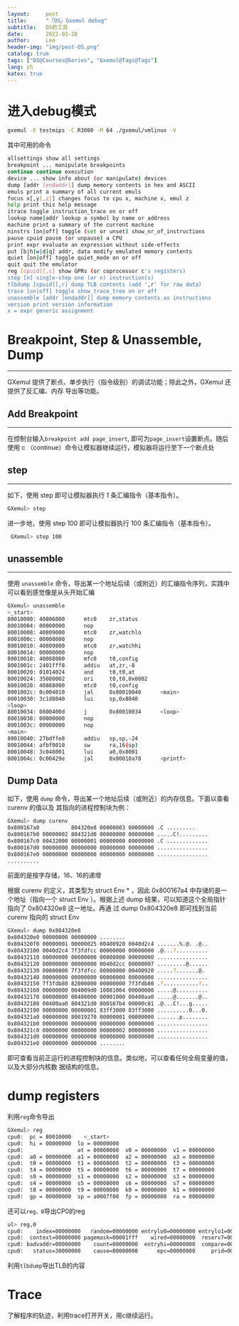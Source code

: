 ```yaml
---
layout:     post
title:      "「OS」Gxemul debug"
subtitle:   OS的工具
date:       2022-03-28
author:     Leo
header-img: "img/post-OS.png"
catalog: true
tags: ["OS@Courses@Series", "Gxemul@Tags@Tags"]
lang: zh
katex: true
---
```


# 进入debug模式

```sh
gxemul -E testmips -C R3000 -M 64 ./gxemul/vmlinux -V
```

其中可用的命令

```bash
allsettings show all settings
breakpoint ... manipulate breakpoints
continue continue execution
device ... show info about (or manipulate) devices
dump [addr [endaddr]] dump memory contents in hex and ASCII
emuls print a summary of all current emuls
focus x[,y[,z]] changes focus to cpu x, machine x, emul z
help print this help message
itrace toggle instruction_trace on or off
lookup name|addr lookup a symbol by name or address
machine print a summary of the current machine
ninstrs [on|off] toggle (set or unset) show_nr_of_instructions
pause cpuid pause (or unpause) a CPU
print expr evaluate an expression without side-effects
put [b|h|w|d|q] addr, data modify emulated memory contents
quiet [on|off] toggle quiet_mode on or off
quit quit the emulator
reg [cpuid][,c] show GPRs (or coprocessor c's registers)
step [n] single-step one (or n) instruction(s)
tlbdump [cpuid][,r] dump TLB contents (add ',r' for raw data)
trace [on|off] toggle show_trace_tree on or off
unassemble [addr [endaddr]] dump memory contents as instructions
version print version information
x = expr generic assignment
```

# Breakpoint, Step & Unassemble, Dump

---

 GXemul 提供了断点、单步执行（指令级别）的调试功能；除此之外，GXemul 还提供了反汇编、内存 导出等功能。

## Add Breakpoint

----

在控制台输入`breakpoint add page_insert`, 即可为`page_insert`设置断点。随后使用 c （continue）命令让模拟器继续运行，模拟器将运行至下一个断点处 

## step

---

如下，使用 step 即可让模拟器执行 1 条汇编指令（基本指令）。

```bash 
GXemul> step
```

 进一步地，使用 step 100 即可让模拟器执行 100 条汇编指令（基本指令）。

```bash
 GXemul> step 100
```

## unassemble

---

使用 `unassemble` 命令，导出某一个地址后续（或附近）的汇编指令序列，实践中可以看到感觉像是从头开始汇编

```sh
GXemul> unassemble
<_start>
80010000: 40806000      mtc0    zr,status
80010004: 00000000      nop
80010008: 40809000      mtc0    zr,watchlo
8001000c: 00000000      nop
80010010: 40809800      mtc0    zr,watchhi
80010014: 00000000      nop
80010018: 40088000      mfc0    t0,config
8001001c: 2401fff8      addiu   at,zr,-8
80010020: 01014024      and     t0,t0,at
80010024: 35080002      ori     t0,t0,0x0002
80010028: 40888000      mtc0    t0,config
8001002c: 0c004010      jal     0x80010040      <main>
80010030: 3c1d8040      lui     sp,0x8040
<loop>
80010034: 0800400d      j       0x80010034      <loop>
80010038: 00000000      nop
8001003c: 00000000      nop
<main>
80010040: 27bdffe8      addiu   sp,sp,-24
80010044: afbf0010      sw      ra,16(sp)
80010048: 3c048001      lui     a0,0x8001
8001004c: 0c00429e      jal     0x80010a78      <printf>
```

## Dump Data

 如下，使用 `dump` 命令，导出某一个地址后续（或附近）的内存信息。下面以查看 curenv 的值以及 其指向的进程控制块为例：

```sh
GXemul> dump curenv
0x800167a0 			804320e8 00000003 00000000 .C .........
0x800167b0 00000002 804321d0 00000000 00000000 .....C!.........
0x800167c0 80432000 00000001 00000000 00000000 .C .............
0x800167d0 00000000 00000000 00000000 00000000 ................
0x800167e0 00000000 00000000 00000000 00000000 ................
..........

```

前面的是按字存储，16、16的递增

根据 curenv 的定义，其类型为 struct Env * ，因此 0x800167a4 中存储的是一个地址（指向一个 struct Env ）。根据上述 dump 结果，可以知道这个全局指针指向了 0x804320e8 这一地址。再通 过 dump 0x804320e8 即可找到当前 curenv 指向的 struct Env 

```sh
GXemul> dump 0x804320e8
0x804320e0 00000000 00000000 ........
0x804320f0 00000001 00000025 00400920 0040d2c4 .......%.@. .@..
0x80432100 0040d2c4 7f3fdfcc 00000000 00000000 .@...?..........
0x80432110 00000000 00000000 00000000 00000000 ................
0x80432120 00000000 00000000 0040d2cc 00000007 .........@......
0x80432130 00000000 7f3fdfcc 00000000 00400920 .....?.......@.
0x80432140 00000000 00000000 00000000 00000000 ................
0x80432150 7f3fdb80 82000000 00000000 7f3fdb80 .?...........?..
0x80432160 00000000 004009d0 10081004 00000000 .....@..........
0x80432170 00000000 00408000 00001000 00400aa0 .....@.......@..
0x80432180 00400aa0 804321d0 800167b4 00000c01 .@...C!...g.....
0x80432190 00000000 00000001 83ff3000 03ff3000 ..........0...0.
0x804321a0 00000000 80019270 00000001 00000000 .......p........
0x804321b0 00000000 00000000 00000000 00000000 ................
0x804321c0 00000000 00000000 00000002 00000000 ................
0x804321d0 00000000 00000000 00000000 00000000 ................
0x804321e0 00000000 00000000 ........
```

即可查看当前正运行的进程控制块的信息。类似地，可以查看任何全局变量的值，以及大部分内核数 据结构的信息。

# dump registers

利用`reg`命令导出

```sh
GXemul> reg
cpu0:  pc = 80010000    <_start>
cpu0:  hi = 00000000  lo = 00000000
cpu0:                 at = 00000000  v0 = 00000000  v1 = 00000000
cpu0:  a0 = 00000000  a1 = 00000000  a2 = 00000000  a3 = 00000000
cpu0:  t0 = 00000000  t1 = 00000000  t2 = 00000000  t3 = 00000000
cpu0:  t4 = 00000000  t5 = 00000000  t6 = 00000000  t7 = 00000000
cpu0:  s0 = 00000000  s1 = 00000000  s2 = 00000000  s3 = 00000000
cpu0:  s4 = 00000000  s5 = 00000000  s6 = 00000000  s7 = 00000000
cpu0:  t8 = 00000000  t9 = 00000000  k0 = 00000000  k1 = 00000000
cpu0:  gp = 00000000  sp = a0007f00  fp = 00000000  ra = 00000000
```

还可以`reg，0`导出CP0的reg

```sh
ul> reg,0
cpu0:    index=00000000   random=00000000 entrylo0=00000000 entrylo1=00000000
cpu0:  context=00000000 pagemask=00001fff    wired=00000000  reserv7=00000000
cpu0: badvaddr=00000000    count=00000000  entryhi=00000000  compare=00000000
cpu0:   status=30000000    cause=00000000      epc=00000000     prid=00000220
```

利用`tlbdump`导出TLB的内容

# Trace

了解程序的轨迹，利用trace打开开关，用c继续运行。
